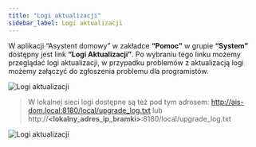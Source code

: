 ```yaml
---
title: "Logi aktualizacji"
sidebar_label: Logi aktualizacji
---
```


W aplikacji “Asystent domowy” w zakładce **“Pomoc”** w grupie **“System”** dostępny jest link **“Logi Aktualizacji”**. Po wybraniu tego linku możemy przeglądać logi aktualizacji, w przypadku problemów z aktualizacją logi możemy załączyć do zgłoszenia problemu dla programistów.


![Logi aktualizacji](/AIS-docs/img/en/bramka/update_logs.png)

>W lokalnej sieci logi dostępne są też pod tym adresem: http://ais-dom.local:8180/local/upgrade_log.txt lub http://**<lokalny_adres_ip_bramki>**:8180/local/upgrade_log.txt

![Logi aktualizacji](/AIS-docs/img/en/bramka/update_logs_txt.png)

